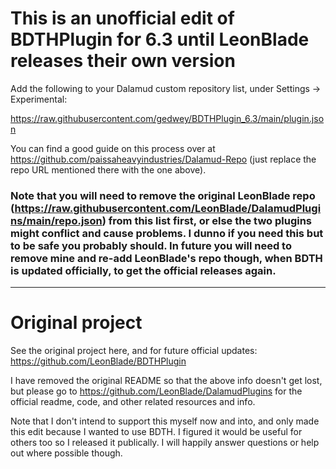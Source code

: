# This is an unofficial edit of BDTHPlugin for 6.3 until LeonBlade releases their own version

Add the following to your Dalamud custom repository list, under Settings -> Experimental:

https://raw.githubusercontent.com/gedwey/BDTHPlugin_6.3/main/plugin.json

You can find a good guide on this process over at https://github.com/paissaheavyindustries/Dalamud-Repo (just replace the repo URL mentioned there with the one above).

### Note that you will need to remove the original LeonBlade repo (https://raw.githubusercontent.com/LeonBlade/DalamudPlugins/main/repo.json) from this list first, or else the two plugins might conflict and cause problems. I dunno if you need this but to be safe you probably should. In future you will need to remove mine and re-add LeonBlade's repo though, when BDTH is updated officially, to get the official releases again.

---

# Original project

See the original project here, and for future official updates:
https://github.com/LeonBlade/BDTHPlugin

I have removed the original README so that the above info doesn't get lost, but please go to https://github.com/LeonBlade/DalamudPlugins for the official readme, code, and other related resources and info.

Note that I don't intend to support this myself now and into, and only made this edit because I wanted to use BDTH. I figured it would be useful for others too so I released it publically. I will happily answer questions or help out where possible though.
